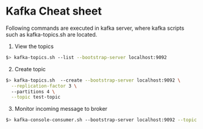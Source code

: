 # Kafka Cheat sheet 
Following commands are executed in kafka server, where kafka scripts such as kafka-topics.sh are located.

1. View the topics 
```bash
$> kafka-topics.sh --list --bootstrap-server localhost:9092  
```

2. Create topic
```bash
$> kafka-topics.sh  --create --bootstrap-server localhost:9092 \
  --replication-factor 3 \ 
  --partitions 4 \
  --topic test-topic
```

3. Monitor incoming message to broker 
```bash
$> kafka-console-consumer.sh --bootstrap-server localhost:9092 --topic test-topic 
```

